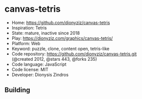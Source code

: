 # canvas-tetris

- Home: https://github.com/dionyziz/canvas-tetris
- Inspiration: Tetris
- State: mature, inactive since 2018
- Play: https://dionyziz.com/graphics/canvas-tetris/
- Platform: Web
- Keyword: puzzle, clone, content open, tetris-like
- Code repository: https://github.com/dionyziz/canvas-tetris.git (@created 2012, @stars 443, @forks 235)
- Code language: JavaScript
- Code license: MIT
- Developer: Dionysis Zindros

## Building
